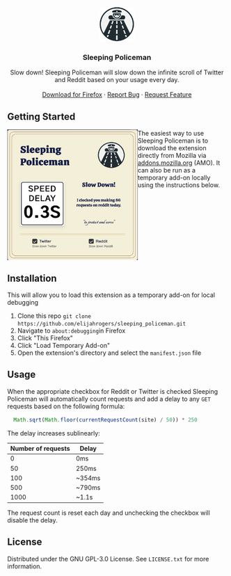 <br />
<div align="center">
  <a href="https://github.com/elijahrogers/sleeping_policeman">
    <img src="images/policeman-transparent.png" alt="Logo" width="80" height="80">
  </a>

<h3 align="center">Sleeping Policeman</h3>
  <p align="center">
    Slow down! Sleeping Policeman will slow down the infinite scroll of Twitter and Reddit based on your usage every day.
    <br />
    <br />
    <a href="https://addons.mozilla.org/en-US/firefox/addon/sleeping-policeman/">Download for Firefox</a>
    ·
    <a href="https://github.com/elijahrogers/sleeping_policeman/issues/new?labels=bug&template=bug-report---.md">Report Bug</a>
    ·
    <a href="https://github.com/elijahrogers/sleeping_policeman/issues/new?labels=enhancement&template=feature-request---.md">Request Feature</a>
  </p>
</div>


## Getting Started

<img align="left" src="images/popup.png" alt="popup" width="300" height="300">

The easiest way to use Sleeping Policeman is to download the extension directly from Mozilla via <a href="https://addons.mozilla.org/en-US/firefox/addon/sleeping-policeman/">addons.mozilla.org</a> (AMO). It can also be run as a temporary add-on locally using the instructions below.

<br clear="left"/>


## Installation

This will allow you to load this extension as a temporary add-on for local debugging

1. Clone this repo `git clone https://github.com/elijahrogers/sleeping_policeman.git`
2. Navigate to `about:debugging`in Firefox
3. Click "This Firefox"
4. Click "Load Temporary Add-on"
5. Open the extension's directory and select the `manifest.json` file

## Usage

When the appropriate checkbox for Reddit or Twitter is checked Sleeping Policeman will automatically count requests and add a delay to any `GET` requests based on the following formula:

```javascript
  Math.sqrt(Math.floor(currentRequestCount(site) / 50)) * 250
```

The delay increases sublinearly:

|Number of requests|Delay|
|---|---|
|0|0ms|
|50|250ms|
|100|~354ms|
|500|~790ms|
|1000|~1.1s|

The request count is reset each day and unchecking the checkbox will disable the delay.

## License

Distributed under the GNU GPL-3.0 License. See `LICENSE.txt` for more information.
